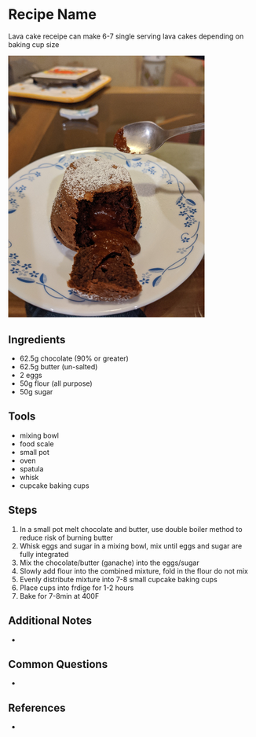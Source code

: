 Recipe Name
======
Lava cake receipe can make 6-7 single serving lava cakes depending on baking cup size

<img src="images/lava-cake.jpg" alt="Mac & Cheese!" title="Simple Mac and Cheese" width="400" />


## Ingredients
* 62.5g chocolate (90% or greater)
* 62.5g butter (un-salted)
* 2 eggs
* 50g flour (all purpose)
* 50g sugar

## Tools
* mixing bowl
* food scale
* small pot
* oven
* spatula 
* whisk
* cupcake baking cups

## Steps
1. In a small pot melt chocolate and butter, use double boiler method to reduce risk of burning butter
2. Whisk eggs and sugar in a mixing bowl, mix until eggs and sugar are fully integrated
3. Mix the chocolate/butter (ganache) into the eggs/sugar
4. Slowly add flour into the combined mixture, fold in the flour do not mix
5. Evenly distribute mixture into 7-8 small cupcake baking cups
6. Place cups into frdige for 1-2 hours
7. Bake for 7-8min at 400F

## Additional Notes
*

## Common Questions
*

## References
*
